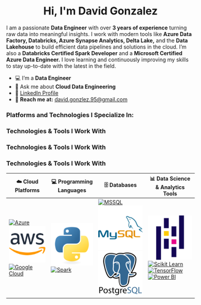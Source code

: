<h1 align="center">Hi, I'm David Gonzalez</h1>

I am a passionate **Data Engineer** with over **3 years of experience** turning raw data into meaningful insights. I work with modern tools like **Azure Data Factory, Databricks, Azure Synapse Analytics, Delta Lake,** and the **Data Lakehouse** to build efficient data pipelines and solutions in the cloud. I’m also a **Databricks Certified Spark Developer** and a **Microsoft Certified Azure Data Engineer.** I love learning and continuously improving my skills to stay up-to-date with the latest in the field.

- 💻 I’m a **Data Engineer**
- 💬 Ask me about **Cloud Data Engineering**
- 🔗 [LinkedIn Profile](https://www.linkedin.com/in/davidgh95/)
- 📧 **Reach me at:** david.gonzlez.95@gmail.com  

### Platforms and Technologies I Specialize In:
### Technologies & Tools I Work With

### Technologies & Tools I Work With

### Technologies & Tools I Work With

| ☁️ Cloud Platforms            | 💻 Programming Languages      | 🗄️ Databases              | 📊 Data Science & Analytics Tools  |
|-------------------------------|-------------------------------|----------------------------|-----------------------------------|
| [![Azure](https://www.vectorlogo.zone/logos/microsoft_azure/microsoft_azure-icon.svg)](https://azure.microsoft.com/en-in/) [![AWS](https://raw.githubusercontent.com/devicons/devicon/master/icons/amazonwebservices/amazonwebservices-original-wordmark.svg)](https://aws.amazon.com) [![Google Cloud](https://www.vectorlogo.zone/logos/google_cloud/google_cloud-icon.svg)](https://cloud.google.com) | [![Python](https://raw.githubusercontent.com/devicons/devicon/master/icons/python/python-original.svg)](https://www.python.org) [![Spark](https://upload.wikimedia.org/wikipedia/commons/f/f3/Apache_Spark_logo.svg)](https://spark.apache.org/) | [![MSSQL](https://www.svgrepo.com/show/303229/microsoft-sql-server-logo.svg)](https://www.microsoft.com/en-us/sql-server) [![MySQL](https://raw.githubusercontent.com/devicons/devicon/master/icons/mysql/mysql-original-wordmark.svg)](https://www.mysql.com/) [![PostgreSQL](https://raw.githubusercontent.com/devicons/devicon/master/icons/postgresql/postgresql-original-wordmark.svg)](https://www.postgresql.org) | [![Pandas](https://raw.githubusercontent.com/devicons/devicon/2ae2a900d2f041da66e950e4d48052658d850630/icons/pandas/pandas-original.svg)](https://pandas.pydata.org/) [![Scikit Learn](https://upload.wikimedia.org/wikipedia/commons/0/05/Scikit_learn_logo_small.svg)](https://scikit-learn.org/) [![TensorFlow](https://www.vectorlogo.zone/logos/tensorflow/tensorflow-icon.svg)](https://www.tensorflow.org/) [![Power BI](https://www.vectorlogo.zone/logos/microsoft_powerbi/microsoft_powerbi-icon.svg)](https://powerbi.microsoft.com/) |


